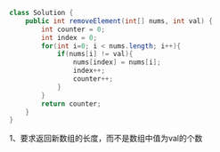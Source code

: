```java
class Solution {
    public int removeElement(int[] nums, int val) {
        int counter = 0;
        int index = 0;
        for(int i=0; i < nums.length; i++){
            if(nums[i] != val){
                nums[index] = nums[i];
                index++;
                counter++;
            }
        }
        return counter;
    }
}
```

1、要求返回新数组的长度，而不是数组中值为val的个数











































